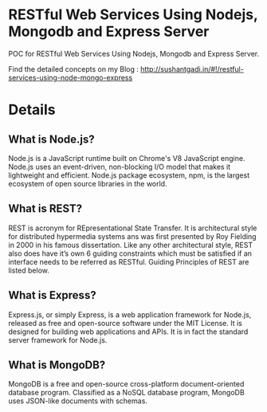 # RESTful Web Services Using Nodejs, Mongodb and Express Server

POC for RESTful Web Services Using Nodejs, Mongodb and Express Server.

Find the detailed concepts on my Blog : http://sushantgadi.in/#!/restful-services-using-node-mongo-express


# Details    

## What is Node.js?
 Node.js is a JavaScript runtime built on Chrome's V8 JavaScript engine. Node.js uses an event-driven, non-blocking I/O model that makes it lightweight and efficient. Node.js package ecosystem, npm, is the largest ecosystem of open source libraries in the world.

## What is REST?

REST is acronym for REpresentational State Transfer. It is architectural style for distributed hypermedia systems ans was
first presented by Roy Fielding in 2000 in his famous dissertation. Like any other architectural style, REST also does
have it’s own 6 guiding constraints which must be satisfied if an interface needs to be referred as RESTful. Guiding
Principles of REST are listed below.

## What is Express?

Express.js, or simply Express, is a web application framework for Node.js, released as free and open-source software under
the MIT License. It is designed for building web applications and APIs. It is in fact the standard server framework for
Node.js.

## What is MongoDB?
MongoDB is a free and open-source cross-platform document-oriented database program. Classified as a NoSQL database program,
MongoDB uses JSON-like documents with schemas.


